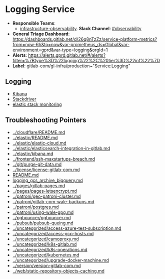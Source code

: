 <!-- MARKER: do not edit this section directly. Edit services/service-catalog.yml then run scripts/generate-docs -->
#  Logging Service

* **Responsible Teams**:
  * [infrastructure-observability](https://about.gitlab.com/handbook/engineering/infrastructure/team/reliability/). **Slack Channel**: [#observability](https://gitlab.slack.com/archives/observability)
* **General Triage Dashboard**: https://dashboards.gitlab.net/d/26q8nTzZz/service-platform-metrics?from=now-6h&to=now&var-prometheus_ds=Global&var-environment=gprd&var-type=logging&orgId=1
* **Alerts**: https://alerts.gprd.gitlab.net/#/alerts?filter=%7Btype%3D%22logging%22%2C%20tier%3D%22inf%22%7D
* **Label**: gitlab-com/gl-infra/production~"Service:Logging"

## Logging

* [Kibana](https://log.gprd.gitlab.net/app/kibana)
* [Stackdriver](https://console.cloud.google.com/logs/viewer?project=gitlab-production)
* [elastic stack monitoring](https://00a4ef3362214c44a044feaa539b4686.us-central1.gcp.cloud.es.io:9243/app/monitoring#/home?_g=(cluster_uuid:RM2uqM76TnWT3JL5n5NzCw))

## Troubleshooting Pointers

* [../cloudflare/README.md](../cloudflare/README.md)
* [../elastic/README.md](../elastic/README.md)
* [../elastic/elastic-cloud.md](../elastic/elastic-cloud.md)
* [../elastic/elasticsearch-integration-in-gitlab.md](../elastic/elasticsearch-integration-in-gitlab.md)
* [../elastic/kibana.md](../elastic/kibana.md)
* [../frontend/ssh-maxstartups-breach.md](../frontend/ssh-maxstartups-breach.md)
* [../git/purge-git-data.md](../git/purge-git-data.md)
* [../license/license-gitlab-com.md](../license/license-gitlab-com.md)
* [README.md](README.md)
* [logging_gcs_archive_bigquery.md](logging_gcs_archive_bigquery.md)
* [../pages/gitlab-pages.md](../pages/gitlab-pages.md)
* [../pages/pages-letsencrypt.md](../pages/pages-letsencrypt.md)
* [../patroni/geo-patroni-cluster.md](../patroni/geo-patroni-cluster.md)
* [../patroni/gitlab-com-wale-backups.md](../patroni/gitlab-com-wale-backups.md)
* [../patroni/postgres.md](../patroni/postgres.md)
* [../patroni/using-wale-gpg.md](../patroni/using-wale-gpg.md)
* [../pgbouncer/pgbouncer.md](../pgbouncer/pgbouncer.md)
* [../pubsub/pubsub-queing.md](../pubsub/pubsub-queing.md)
* [../uncategorized/access-azure-test-subscription.md](../uncategorized/access-azure-test-subscription.md)
* [../uncategorized/access-gcp-hosts.md](../uncategorized/access-gcp-hosts.md)
* [../uncategorized/camoproxy.md](../uncategorized/camoproxy.md)
* [../uncategorized/k8s-gitlab.md](../uncategorized/k8s-gitlab.md)
* [../uncategorized/k8s-operations.md](../uncategorized/k8s-operations.md)
* [../uncategorized/kubernetes.md](../uncategorized/kubernetes.md)
* [../uncategorized/upgrade-docker-machine.md](../uncategorized/upgrade-docker-machine.md)
* [../version/version-gitlab-com.md](../version/version-gitlab-com.md)
* [../web/static-repository-objects-caching.md](../web/static-repository-objects-caching.md)
<!-- END_MARKER -->
